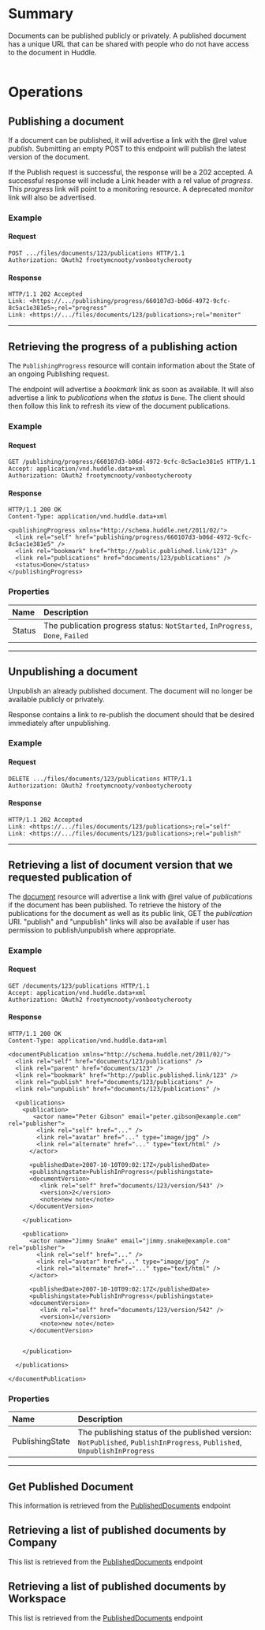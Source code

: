 # Summary #

Documents can be published publicly or privately. A published document has a unique URL that can be shared with people who do not have access to the document in Huddle.

|  |
|:-|

# Operations #

## Publishing a document ##

If a document can be published, it will advertise a link with the @rel value _publish_. Submitting an empty POST to this endpoint will publish the latest version of the document.

If the Publish request is successful, the response will be a 202 accepted. A successful response will include a Link header with a rel value of _progress_. This _progress_ link will point to a monitoring resource. A deprecated _monitor_ link will also be advertised.

### Example ###

#### Request ####
```
POST .../files/documents/123/publications HTTP/1.1
Authorization: OAuth2 frootymcnooty/vonbootycherooty
```

#### Response ####
```
HTTP/1.1 202 Accepted
Link: <https://.../publishing/progress/660107d3-b06d-4972-9cfc-8c5ac1e381e5>;rel="progress"
Link: <https://.../files/documents/123/publications>;rel="monitor"
```


---


## Retrieving the progress of a publishing action ##

The `PublishingProgress` resource will contain information about the State of an ongoing Publishing request.

The endpoint will advertise a _bookmark_ link as soon as available.
It will also advertise a link to _publications_ when the _status_ is `Done`. The client should then follow this link to refresh its view of the document publications.


### Example ###

#### Request ####
```
GET /publishing/progress/660107d3-b06d-4972-9cfc-8c5ac1e381e5 HTTP/1.1
Accept: application/vnd.huddle.data+xml
Authorization: OAuth2 frootymcnooty/vonbootycherooty
```

#### Response ####
```
HTTP/1.1 200 OK
Content-Type: application/vnd.huddle.data+xml
```

```
<publishingProgress xmlns="http://schema.huddle.net/2011/02/">
  <link rel="self" href="publishing/progress/660107d3-b06d-4972-9cfc-8c5ac1e381e5" />
  <link rel="bookmark" href="http://public.published.link/123" />
  <link rel="publications" href="documents/123/publications" />
  <status>Done</status>
</publishingProgress>
```

### Properties ###
| **Name** | **Description** |
|:---------|:----------------|
| Status   | The publication progress status: `NotStarted`, `InProgress`, `Done`, `Failed`|


---

## Unpublishing a document ##

Unpublish an already published document. The document will no longer be available publicly or privately.

Response contains a link to re-publish the document should that be desired immediately after unpublishing.

### Example ###

#### Request ####
```
DELETE .../files/documents/123/publications HTTP/1.1
Authorization: OAuth2 frootymcnooty/vonbootycherooty
```

#### Response ####
```
HTTP/1.1 202 Accepted
Link: <https://.../files/documents/123/publications>;rel="self"
Link: <https://.../files/documents/123/publications>;rel="publish"
```


---


## Retrieving a list of document version that we requested publication of ##

The [document](Document) resource will advertise a link with @rel value of _publications_ if the document has been published. To retrieve the history of the publications for the document as well as its public link, GET the _publication_ URI. "publish" and "unpublish" links will also be available if user has permission to publish/unpublish where appropriate.

### Example ###

#### Request ####
```
GET /documents/123/publications HTTP/1.1
Accept: application/vnd.huddle.data+xml
Authorization: OAuth2 frootymcnooty/vonbootycherooty
```

#### Response ####
```
HTTP/1.1 200 OK
Content-Type: application/vnd.huddle.data+xml
```

```
<documentPublication xmlns="http://schema.huddle.net/2011/02/">
  <link rel="self" href="documents/123/publications" />
  <link rel="parent" href="documents/123" />
  <link rel="bookmark" href="http://public.published.link/123" />
  <link rel="publish" href="documents/123/publications" />
  <link rel="unpublish" href="documents/123/publications" />
  
  <publications>
    <publication>
       <actor name="Peter Gibson" email="peter.gibson@example.com" rel="publisher">
        <link rel="self" href="..." />
        <link rel="avatar" href="..." type="image/jpg" />
        <link rel="alternate" href="..." type="text/html" />
      </actor>

      <publishedDate>2007-10-10T09:02:17Z</publishedDate>
      <publishingstate>PublishInProgress</publishingstate>
      <documentVersion>
         <link rel="self" href="documents/123/version/543" />
         <version>2</version>
         <note>new note</note>
      </documentVersion>

    </publication>

    <publication>
      <actor name="Jimmy Snake" email="jimmy.snake@example.com" rel="publisher">
        <link rel="self" href="..." />
        <link rel="avatar" href="..." type="image/jpg" />
        <link rel="alternate" href="..." type="text/html" />
      </actor> 

      <publishedDate>2007-10-10T09:02:17Z</publishedDate>
      <publishingstate>PublishInProgress</publishingstate>
      <documentVersion>
         <link rel="self" href="documents/123/version/542" />
         <version>1</version>
         <note>new note</note>
      </documentVersion>

          
    </publication>

  </publications>

</documentPublication>
```

### Properties ###
| **Name** | **Description** |
|:---------|:----------------|
| PublishingState| The publishing status of the published version: `NotPublished`, `PublishInProgress`, `Published`, `UnpublishInProgress`|


---



## Get Published Document ##

This information is retrieved from the [PublishedDocuments](PublishedDocuments) endpoint


## Retrieving a list of published documents by Company ##

This list is retrieved from the [PublishedDocuments](PublishedDocuments) endpoint

## Retrieving a list of published documents by Workspace ##

This list is retrieved from the [PublishedDocuments](PublishedDocuments) endpoint
